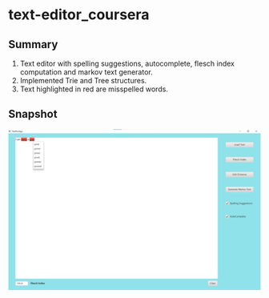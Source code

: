 # text-editor_coursera
## Summary ##
1. Text editor with spelling suggestions, autocomplete, flesch index computation and markov text generator.
2. Implemented Trie and Tree structures.
3. Text highlighted in red are misspelled words.
## Snapshot ##
![TextEditor](https://github.com/jaspertan18/text-editor_coursera/blob/main/demo.png)
